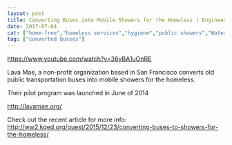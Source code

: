 ```yaml
---
layout: post
title: Converting Buses into Mobile Showers for the Homeless | Engineering Is
date: 2017-07-04
cat: ["home-free","homeless services","hygiene","public showers","Water"]
tag: ["converted busses"]
---
```


https://www.youtube.com/watch?v=36yBA1uOnRE

Lava Mae, a non-profit organization based in San Francisco converts old public transportation buses into mobile showers for the homeless. 

Their pilot program was launched in June of 2014

http://lavamae.org/

Check out the recent article for more info:
http://ww2.kqed.org/quest/2015/12/23/converting-buses-to-showers-for-the-homeless/